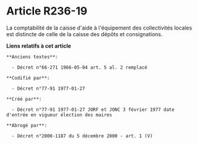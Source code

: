 # Article R236-19

La comptabilité de la caisse d'aide à l'équipement des collectivités locales est distincte de celle de la caisse des dépôts
et consignations.

**Liens relatifs à cet article**

	**Anciens textes**:

	  - Décret n°66-271 1966-05-04 art. 5 al. 2 remplacé

	**Codifié par**:

	  - Décret n°77-91 1977-01-27

	**Créé par**:

	  - Décret n°77-91 1977-01-27 JORF et JONC 3 février 1977 date d'entrée en vigueur élection des maires

	**Abrogé par**:

	  - Décret n°2000-1187 du 5 décembre 2000 - art. 1 (V)
